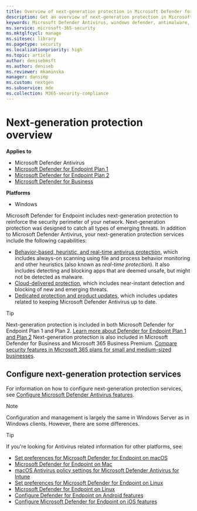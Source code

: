 ```yaml
---
title: Overview of next-generation protection in Microsoft Defender for Endpoint
description: Get an overview of next-generation protection in Microsoft Defender for Endpoint. Reinforce the security perimeter of your network by using next-generation protection designed to catch all types of emerging threats.
keywords: Microsoft Defender Antivirus, windows defender, antimalware, virus, malware, threat, detection, protection, security
ms.service: microsoft-365-security
ms.mktglfcycl: manage
ms.sitesec: library
ms.pagetype: security
ms.localizationpriority: high
ms.topic: article
author: denisebmsft
ms.author: deniseb
ms.reviewer: mkaminska
manager: dansimp
ms.custom: nextgen
ms.subservice: mde
ms.collection: M365-security-compliance
---
```


# Next-generation protection overview

**Applies to**

- Microsoft Defender Antivirus
- [Microsoft Defender for Endpoint Plan 1](https://go.microsoft.com/fwlink/p/?linkid=2154037)
- [Microsoft Defender for Endpoint Plan 2](https://go.microsoft.com/fwlink/p/?linkid=2154037)
- [Microsoft Defender for Business](../defender-business/index.yml)

**Platforms**
- Windows

Microsoft Defender for Endpoint includes next-generation protection to reinforce the security perimeter of your network. Next-generation protection was designed to catch all types of emerging threats. In addition to Microsoft Defender Antivirus, your next-generation protection services include the following capabilities:

- [Behavior-based, heuristic, and real-time antivirus protection](configure-protection-features-microsoft-defender-antivirus.md), which includes always-on scanning using file and process behavior monitoring and other heuristics (also known as *real-time protection*). It also includes detecting and blocking apps that are deemed unsafe, but might not be detected as malware.
- [Cloud-delivered protection](cloud-protection-microsoft-defender-antivirus.md), which includes near-instant detection and blocking of new and emerging threats.
- [Dedicated protection and product updates](manage-updates-baselines-microsoft-defender-antivirus.md), which includes updates related to keeping Microsoft Defender Antivirus up to date.

> [!TIP]
> Next-generation protection is included in both Microsoft Defender for Endpoint Plan 1 and Plan 2. [Learn more about Defender for Endpoint Plan 1 and Plan 2](defender-endpoint-plan-1-2.md)
> Next-generation protection is also included in Microsoft Defender for Business and Microsoft 365 Business Premium. [Compare security features in Microsoft 365 plans for small and medium-sized businesses](../defender-business/compare-mdb-m365-plans.md).

## Configure next-generation protection services

For information on how to configure next-generation protection services, see [Configure Microsoft Defender Antivirus features](configure-microsoft-defender-antivirus-features.md).

> [!NOTE]
> Configuration and management is largely the same in Windows Server as in Windows clients. However, there are some differences. 

> [!TIP]
> If you're looking for Antivirus related information for other platforms, see:
> - [Set preferences for Microsoft Defender for Endpoint on macOS](mac-preferences.md)
> - [Microsoft Defender for Endpoint on Mac](microsoft-defender-endpoint-mac.md)
> - [macOS Antivirus policy settings for Microsoft Defender Antivirus for Intune](/mem/intune/protect/antivirus-microsoft-defender-settings-macos)
> - [Set preferences for Microsoft Defender for Endpoint on Linux](linux-preferences.md)
> - [Microsoft Defender for Endpoint on Linux](microsoft-defender-endpoint-linux.md)
> - [Configure Defender for Endpoint on Android features](android-configure.md)
> - [Configure Microsoft Defender for Endpoint on iOS features](ios-configure-features.md)

